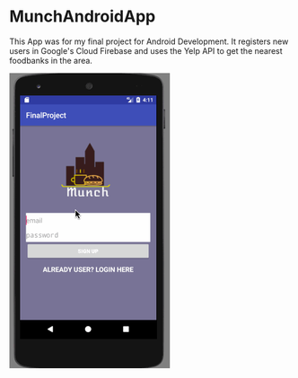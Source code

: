 # MunchAndroidApp

This App was for my final project for Android Development. It registers new users in Google's Cloud Firebase and uses the Yelp API to get the nearest foodbanks in the area.

![Munch Gif](muchrecording.gif)
